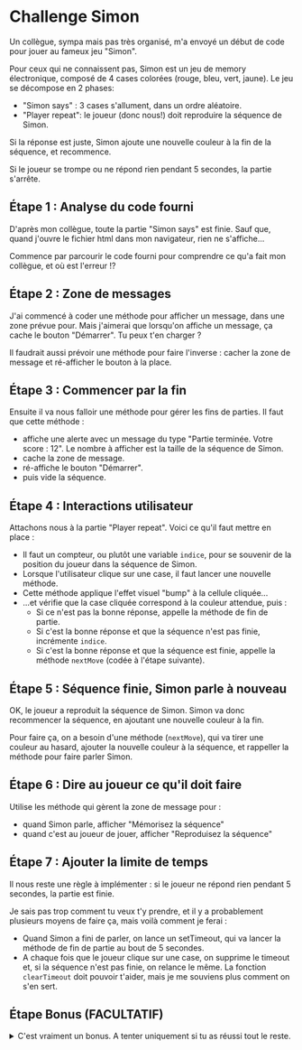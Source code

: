 # Challenge Simon

Un collègue, sympa mais pas très organisé, m'a envoyé un début de code pour jouer au fameux jeu "Simon".

Pour ceux qui ne connaissent pas, Simon est un jeu de memory électronique, composé de 4 cases colorées (rouge, bleu, vert, jaune). Le jeu se décompose en 2 phases:

- "Simon says" : 3 cases s'allument, dans un ordre aléatoire.
- "Player repeat": le joueur (donc nous!) doit reproduire la séquence de Simon.

Si la réponse est juste, Simon ajoute une nouvelle couleur à la fin de la séquence, et recommence.

Si le joueur se trompe ou ne répond rien pendant 5 secondes, la partie s'arrête.

## Étape 1 : Analyse du code fourni

D'après mon collègue, toute la partie "Simon says" est finie. Sauf que, quand j'ouvre le fichier html dans mon navigateur, rien ne s'affiche...

Commence par parcourir le code fourni pour comprendre ce qu'a fait mon collègue, et où est l'erreur !?

## Étape 2 : Zone de messages

J'ai commencé à coder une méthode pour afficher un message, dans une zone prévue pour. Mais j'aimerai que lorsqu'on affiche un message, ça cache le bouton "Démarrer". Tu peux t'en charger ?

Il faudrait aussi prévoir une méthode pour faire l'inverse : cacher la zone de message et ré-afficher le bouton à la place.

## Étape 3 : Commencer par la fin

Ensuite il va nous falloir une méthode pour gérer les fins de parties. Il faut que cette méthode :

- affiche une alerte avec un message du type "Partie terminée. Votre score : 12". Le nombre à afficher est la taille de la séquence de Simon.
- cache la zone de message.
- ré-affiche le bouton "Démarrer".
- puis vide la séquence.

## Étape 4 : Interactions utilisateur

Attachons nous à la partie "Player repeat". Voici ce qu'il faut mettre en place :

- Il faut un compteur, ou plutôt une variable `indice`, pour se souvenir de la position du joueur dans la séquence de Simon.
- Lorsque l'utilisateur clique sur une case, il faut lancer une nouvelle méthode.
- Cette méthode applique l'effet visuel "bump" à la cellule cliquée...
- ...et vérifie que la case cliquée correspond à la couleur attendue, puis :
  - Si ce n'est pas la bonne réponse, appelle la méthode de fin de partie.
  - Si c'est la bonne réponse et que la séquence n'est pas finie, incrémente `indice`.
  - Si c'est la bonne réponse et que la séquence est finie, appelle la méthode `nextMove` (codée à l'étape suivante).

## Étape 5 : Séquence finie, Simon parle à nouveau

OK, le joueur a reproduit la séquence de Simon. Simon va donc recommencer la séquence, en ajoutant une nouvelle couleur à la fin.

Pour faire ça, on a besoin d'une méthode (`nextMove`), qui va tirer une couleur au hasard, ajouter la nouvelle couleur à la séquence, et rappeller la méthode pour faire parler Simon.

## Étape 6 : Dire au joueur ce qu'il doit faire

Utilise les méthode qui gèrent la zone de message pour :

- quand Simon parle, afficher "Mémorisez la séquence"
- quand c'est au joueur de jouer, afficher "Reproduisez la séquence"

## Étape 7 : Ajouter la limite de temps

Il nous reste une règle à implémenter : si le joueur ne répond rien pendant 5 secondes, la partie est finie.

Je sais pas trop comment tu veux t'y prendre, et il y a probablement plusieurs moyens de faire ça, mais voilà comment je ferai :

- Quand Simon a fini de parler, on lance un setTimeout, qui va lancer la méthode de fin de partie au bout de 5 secondes.
- A chaque fois que le joueur clique sur une case, on supprime le timeout et, si la séquence n'est pas finie, on relance le même. La fonction `clearTimeout` doit pouvoir t'aider, mais je me souviens plus comment on s'en sert.

## Étape Bonus (<strong>FACULTATIF</strong>)

 <details>
 <summary>C'est vraiment un bonus. A tenter uniquement si tu as réussi tout le reste.</summary>

Trop bien, on a un Simon fonctionnel. Enfin... presque fonctionnel. Parceque là, un petit malin peut cliquer sur les cases pendant que Simon parle, sans attendre la fin de la séquence... C'est un peu de la triche.

Il faudrait donc que le joueur ne puisse pas cliquer pendant que Simon parle. Tu penses pouvoir faire ça ??

 </details>
